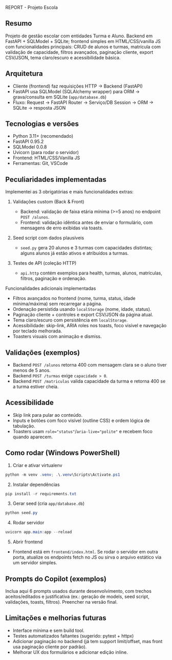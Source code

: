 REPORT - Projeto Escola

Resumo
-------
Projeto de gestão escolar com entidades Turma e Aluno. Backend em FastAPI + SQLModel + SQLite; frontend simples em HTML/CSS/vanilla JS com funcionalidades principais: CRUD de alunos e turmas, matrícula com validação de capacidade, filtros avançados, paginação cliente, export CSV/JSON, tema claro/escuro e acessibilidade básica.

Arquitetura
----------
- Cliente (frontend) faz requisições HTTP → Backend (FastAPI)
- FastAPI usa SQLModel (SQLAlchemy wrapper) para ORM → grava/consulta em SQLite (`app/database.db`)
- Fluxo: Request -> FastAPI Router -> Serviço/DB Session -> ORM -> SQLite -> resposta JSON

Tecnologias e versões
---------------------
- Python 3.11+ (recomendado)
- FastAPI 0.95.2
- SQLModel 0.0.8
- Uvicorn (para rodar o servidor)
- Frontend: HTML/CSS/Vanilla JS
- Ferramentas: Git, VSCode

Peculiaridades implementadas
---------------------------
Implementei as 3 obrigatórias e mais funcionalidades extras:

1) Validações custom (Back & Front)
	- Backend: validação de faixa etária mínima (>=5 anos) no endpoint `POST /alunos`.
	- Frontend: validação idêntica antes de enviar o formulário, com mensagens de erro exibidas via toasts.

2) Seed script com dados plausíveis
	- `seed.py` gera 20 alunos e 3 turmas com capacidades distintas; alguns alunos já estão ativos e atribuídos a turmas.

3) Testes de API (coleção HTTP)
	- `api.http` contém exemplos para health, turmas, alunos, matrículas, filtros, paginação e ordenação.

Funcionalidades adicionais implementadas
 - Filtros avançados no frontend (nome, turma, status, idade mínima/máxima) sem recarregar a página.
 - Ordenação persistida usando `localStorage` (nome, idade, status).
 - Paginação cliente + controles e export CSV/JSON da página atual.
 - Tema claro/escuro com persistência em `localStorage`.
 - Acessibilidade: skip-link, ARIA roles nos toasts, foco visível e navegação por teclado melhorada.
 - Toasters visuais com animação e dismiss.

Validações (exemplos)
---------------------
- Backend `POST /alunos` retorna 400 com mensagem clara se o aluno tiver menos de 5 anos.
- Backend `POST /turmas` exige `capacidade > 0`.
- Backend `POST /matriculas` valida capacidade da turma e retorna 400 se a turma estiver cheia.

Acessibilidade
--------------
- Skip link para pular ao conteúdo.
- Inputs e botões com foco visível (outline CSS) e ordem lógica de tabulação.
- Toasters usam `role="status"`/`aria-live="polite"` e recebem foco quando aparecem.

Como rodar (Windows PowerShell)
-------------------------------
1) Criar e ativar virtualenv

```powershell
python -m venv .venv; .\.venv\Scripts\Activate.ps1
```

2) Instalar dependências

```powershell
pip install -r requirements.txt
```

3) Gerar seed (cria `app/database.db`)

```powershell
python seed.py
```

4) Rodar servidor

```powershell
uvicorn app.main:app --reload
```

5) Abrir frontend

- Frontend está em `frontend/index.html`. Se rodar o servidor em outra porta, atualize os endpoints fetch no JS ou sirva o arquivo estático via um servidor simples.

Prompts do Copilot (exemplos)
----------------------------
Inclua aqui 6 prompts usados durante desenvolvimento, com trechos aceitos/editados e justificativa (ex.: geração de models, seed script, validações, toasts, filtros). Preencher na versão final.

Limitações e melhorias futuras
----------------------------
- Interface mínima e sem build tool.
- Testes automatizados faltantes (sugerido: pytest + httpx)
- Adicionar paginação no backend (já tem support limit/offset, mas front usa paginação cliente por padrão).
- Melhorar UX dos formulários e adicionar edição inline.

